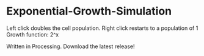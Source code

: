# Exponential-Growth-Simulation
Left click doubles the cell population.
Right click restarts to a population of 1
Growth function: 2^x

Written in Processing. Download the latest release!

